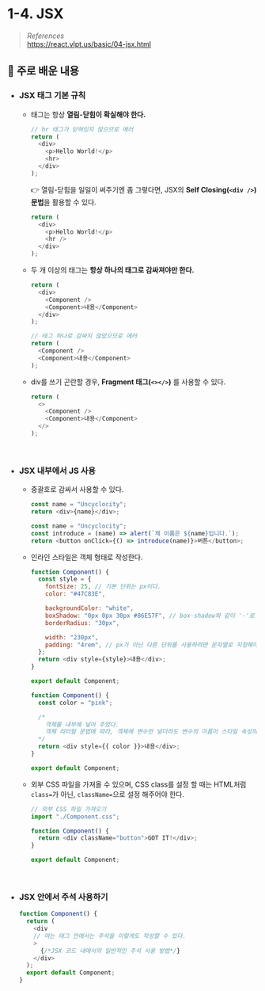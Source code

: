 # 1-4. JSX

> _References_ <br> https://react.vlpt.us/basic/04-jsx.html

## 📕 주로 배운 내용

- ### JSX 태그 기본 규칙

  - 태그는 항상 **열림-닫힘이 확실해야 한다.**
    ```javascript
    // hr 태그가 닫혀있지 않으므로 에러
    return (
      <div>
        <p>Hello World!</p>
        <hr>
      </div>
    );
    ```
    👉 열림-닫힘을 일일이 써주기엔 좀 그렇다면, JSX의 **Self Closing(`<div />`) 문법**을 활용할 수 있다.
    ```javascript
    return (
      <div>
        <p>Hello World!</p>
        <hr />
      </div>
    );
    ```
  - 두 개 이상의 태그는 **항상 하나의 태그로 감싸져야만 한다.**

    ```javascript
    return (
      <div>
        <Component />
        <Component>내용</Component>
      </div>
    );
    ```

    ```javascript
    // 태그 하나로 감싸지 않았으므로 에러
    return (
      <Component />
      <Component>내용</Component>
    );
    ```

  - div를 쓰기 곤란할 경우, **Fragment 태그(`<></>`)** 를 사용할 수 있다.

    ```javascript
    return (
      <>
        <Component />
        <Component>내용</Component>
      </>
    );
    ```

<br>

- ### JSX 내부에서 JS 사용

  - 중괄호로 감싸서 사용할 수 있다.

    ```javascript
    const name = "Uncyclocity";
    return <div>{name}</div>;
    ```

    ```javascript
    const name = "Uncyclocity";
    const introduce = (name) => alert(`제 이름은 ${name}입니다.`);
    return <button onClick={() => introduce(name)}>버튼</button>;
    ```

  - 인라인 스타일은 객체 형태로 작성한다.

    ```javascript
    function Component() {
      const style = {
        fontSize: 25, // 기본 단위는 px이다.
        color: "#47C83E",

        backgroundColor: "white",
        boxShadow: "0px 0px 30px #86E57F", // box-shadow와 같이 '-'로 구분되어 있는 이름들은 camelCase 형태로 네이밍 해주어야 한다.
        borderRadius: "30px",

        width: "230px",
        padding: "4rem", // px가 아닌 다른 단위를 사용하려면 문자열로 지정해야한다.
      };
      return <div style={style}>내용</div>;
    }

    export default Component;
    ```

    ```javascript
    function Component() {
      const color = "pink";

      /*
        객체를 내부에 넣어 주었다.
        객체 리터럴 문법에 따라, 객체에 변수만 넣더라도 변수의 이름이 스타일 속성의 이름일 경우 스타일링이 이루어진다.
      */
      return <div style={{ color }}>내용</div>;
    }

    export default Component;
    ```

  - 외부 CSS 파일을 가져올 수 있으며, CSS class를 설정 할 때는 HTML처럼 `class=`가 아닌, `className=`으로 설정 해주어야 한다.

    ```javascript
    // 외부 CSS 파일 가져오기
    import "./Component.css";

    function Component() {
      return <div className="button">GOT IT!</div>;
    }

    export default Component;
    ```

  <br>

- ### JSX 안에서 주석 사용하기

  ```javascript
  function Component() {
    return (
      <div
      // 여는 태그 안에서는 주석을 이렇게도 작성할 수 있다.
      >
        {/*JSX 코드 내에서의 일반적인 주석 사용 방법*/}
      </div>
    );
    export default Component;
  }
  ```
